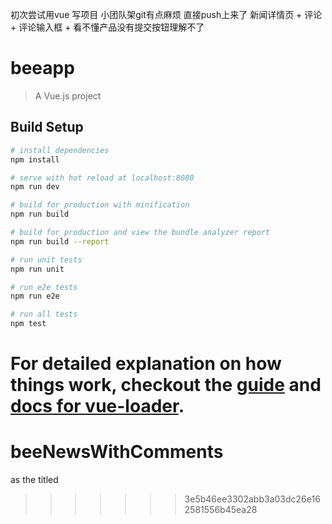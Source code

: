 初次尝试用vue 写项目 小团队架git有点麻烦 直接push上来了 
新闻详情页 + 评论 + 评论输入框 + 看不懂产品没有提交按钮理解不了
# beeapp

> A Vue.js project

## Build Setup

``` bash
# install dependencies
npm install

# serve with hot reload at localhost:8080
npm run dev

# build for production with minification
npm run build

# build for production and view the bundle analyzer report
npm run build --report

# run unit tests
npm run unit

# run e2e tests
npm run e2e

# run all tests
npm test
```

For detailed explanation on how things work, checkout the [guide](http://vuejs-templates.github.io/webpack/) and [docs for vue-loader](http://vuejs.github.io/vue-loader).
=======
# beeNewsWithComments
as the titled 
>>>>>>> 3e5b46ee3302abb3a03dc26e162581556b45ea28
